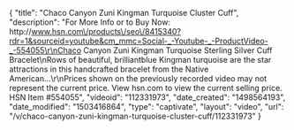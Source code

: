 {
    "title": "Chaco Canyon Zuni Kingman Turquoise Cluster Cuff",
    "description": "For More Info or to Buy Now: http:\/\/www.hsn.com\/products\/seo\/8415340?rdr=1&sourceid=youtube&cm_mmc=Social-_-Youtube-_-ProductVideo-_-554055\r\nChaco Canyon Zuni Kingman Turquoise Sterling Silver Cuff Bracelet\nRows of beautiful, brilliantblue Kingman turquoise are the star attractions in this handcrafted bracelet from the Native American...\r\nPrices shown on the previously recorded video may not represent the current price.  View hsn.com to view the current selling price. HSN Item #554055",
    "videoid": "112331973",
    "date_created": "1498564193",
    "date_modified": "1503416864",
    "type": "captivate",
    "layout": "video",
    "url": "\/v\/chaco-canyon-zuni-kingman-turquoise-cluster-cuff\/112331973"
}